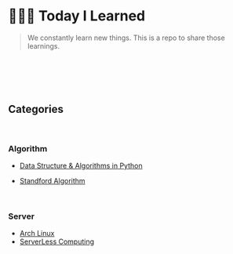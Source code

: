 # 👩🏻‍💻 Today I Learned



> We constantly learn new things. This is a repo to share those learnings.



<br/>

<br/><br/>



## Categories

<br/>

### Algorithm

- [Data Structure & Algorithms in Python](/Algorithm/Data_Structure&Algorithms_in_Python)

- [Standford Algorithm](/Algorithm/Stanford_Algorithm)



<br/>

### Server

- [Arch Linux](/Server/Arch_Linux)
- [ServerLess Computing](/Server/ServerLess_Computing)

